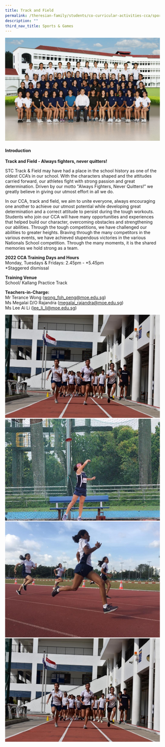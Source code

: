 ```yaml
---
title: Track and Field
permalink: /theresian-family/students/co-curricular-activities-cca/sports-n-games/track-and-field/
description: ""
third_nav_title: Sports & Games
---
```


<img src="/images/tf1.jpg">
<h4><strong>Introduction</strong></h4>
<p><strong>Track and Field - Always fighters, never quitters!</strong></p>
<p>STC Track &amp; Field may have had a place in the school history as one of the oldest CCA&rsquo;s in our school. With the characters shaped and the attitudes carried forward, our athletes fight with strong passion and great determination. Driven by our motto "Always Fighters, Never Quitters!&rdquo; we greatly believe in giving our utmost effort in all we do.</p>
<p>In our CCA, track and field, we aim to unite everyone, always encouraging one another to achieve our utmost potential while developing great determination and a correct attitude to persist during the tough workouts. Students who join our CCA will have many opportunities and experiences that helped build our character, overcoming obstacles and strengthening our abilities. Through the tough competitions, we have challenged our abilities to greater heights. Braving through the many competitors in the various events, we have achieved stupendous victories in the various Nationals School competition. Through the many moments, it is the shared memories we hold strong as a team.</p>
<p><strong>2022 CCA Training Days and Hours<br /></strong>Monday, Tuesdays &amp;&nbsp;Fridays: 2.45pm - *5.45pm<br />*Staggered dismissal</p>
<p><strong>Training Venue<br /></strong>School/&nbsp;Kallang Practice Track</p>
<p><strong>Teachers-in-Charge:<br /></strong>Mr Terance Wong (<a href="mailto:wong_foh_peng@moe.edu.sg">wong_foh_peng@moe.edu.sg</a>)<br />Ms Megalai D/O Rajandra (<a href="mailto:megalai_rajandra@moe.edu.sg">megalai_rajandra@moe.edu.sg</a>)<br />Ms Lee Ai Li (<a href="mailto:lee_li_li@moe.edu.sg">lee_li_li@moe.edu.sg</a>)</p>
<img src="/images/tf2.jpg"><br>
<img src="/images/tf3.jpg"><br>
<img src="/images/tf4.jpg"><br>
<img src="/images/tf5.jpg">